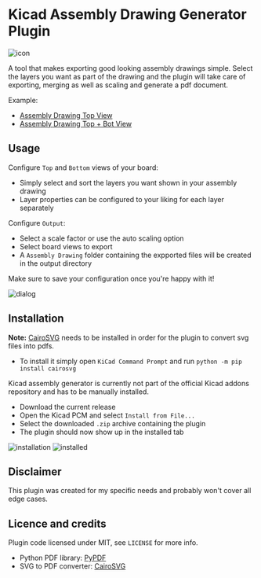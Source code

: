 # Kicad Assembly Drawing Generator Plugin
![icon](https://gitlab.com/TobiasNetzer/kicad-assembly-generator/-/raw/main/resources/icon.png?ref_type=heads)

A tool that makes exporting good looking assembly drawings simple. Select the layers you want as part of the drawing and the plugin will take care of exporting, merging as well as scaling and generate a pdf document.

Example:
- [Assembly Drawing Top View](https://gitlab.com/TobiasNetzer/kicad-assembly-generator/-/raw/main/doc/nanoLogger%20-%20Assembly%20Drawing%20Top.pdf?ref_type=heads)
- [Assembly Drawing Top + Bot View](https://gitlab.com/TobiasNetzer/kicad-assembly-generator/-/raw/main/doc/PrecisionCurrentSource%20-%20Assembly%20Drawing%20Top%20+%20Bot.pdf)

## Usage

Configure `Top` and `Bottom` views of your board:
- Simply select and sort the layers you want shown in your assembly drawing
- Layer properties can be configured to your liking for each layer separately

Configure `Output`:
- Select a scale factor or use the auto scaling option
- Select board views to export
- A `Assembly Drawing` folder containing the expported files will be created in the output directory

Make sure to save your configuration once you're happy with it!

![dialog](https://gitlab.com/TobiasNetzer/kicad-assembly-generator/-/raw/main/doc/dialog.png?ref_type=heads)

## Installation

**Note:** [CairoSVG](https://github.com/Kozea/CairoSVG) needs to be installed in order for the plugin to convert svg files into pdfs.
- To install it simply open `KiCad Command Prompt` and run `python -m pip install cairosvg`


Kicad assembly generator is currently not part of the official Kicad addons repository and has to be manually installed.
- Download the current release
- Open the Kicad PCM and select `Install from File...`
- Select the downloaded `.zip` archive containing the plugin
- The plugin should now show up in the installed tab

![installation](https://gitlab.com/TobiasNetzer/kicad-assembly-generator/-/raw/main/doc/installation.png?ref_type=heads)
![installed](https://gitlab.com/TobiasNetzer/kicad-assembly-generator/-/raw/main/doc/installed.png?ref_type=heads)

## Disclaimer

This plugin was created for my specific needs and probably won't cover all edge cases.

## Licence and credits

Plugin code licensed under MIT, see `LICENSE` for more info.
- Python PDF library: [PyPDF](https://github.com/py-pdf/pypdf)
- SVG to PDF converter: [CairoSVG](https://github.com/Kozea/CairoSVG)
